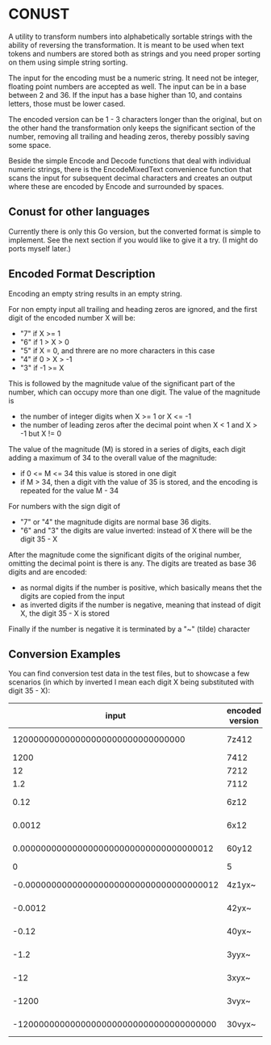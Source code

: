 # CONUST

A utility to transform numbers into alphabetically sortable strings with the ability of reversing the transformation. It is meant to be used when text tokens and numbers are stored both as strings and you need proper sorting on them using simple string sorting.

The input for the encoding must be a numeric string. It need not be integer, floating point numbers are accepted as well. The input can be in a base between 2 and 36. If the input has a base higher than 10, and contains letters, those must be lower cased.

The encoded version can be 1 - 3 characters longer than the original, but on the other hand the transformation only keeps the significant section of the number, removing all trailing and heading zeros, thereby possibly saving some space.

Beside the simple Encode and Decode functions that deal with individual numeric strings, there is the EncodeMixedText convenience function that scans the input for subsequent decimal characters and creates an output where these are encoded by Encode and surrounded by spaces.

## Conust for other languages

Currently there is only this Go version, but the converted format is simple to implement. See the next section if you would like to give it a try. (I might do ports myself later.)

## Encoded Format Description

Encoding an empty string results in an empty string.

For non empty input all trailing and heading zeros are ignored, and the first digit of the encoded number X will be:

- "7" if X >= 1
- "6" if 1 > X > 0
- "5" if X = 0, and threre are no more characters in this case
- "4" if 0 > X > -1
- "3" if -1 >= X

This is followed by the magnitude value of the significant part of the number, which can occupy more than one digit. The value of the magnitude is

- the number of integer digits when X >= 1 or X <= -1
- the number of leading zeros after the decimal point when X < 1 and X > -1 but X != 0

The value of the magnitude (M) is stored in a series of digits, each digit adding a maximum of 34 to the overall value of the magnitude:

- if 0 <= M <= 34 this value is stored in one digit
- if M > 34, then a digit vith the value of 35 is stored, and the encoding is repeated for the value M - 34

For numbers with the sign digit of

- "7" or "4" the magnitude digits are normal base 36 digits.
- "6" and "3" the digits are value inverted: instead of X there will be the digit 35 - X

After the magnitude come the significant digits of the original number, omitting the decimal point is there is any. The digits are treated as base 36 digits and are encoded:

- as normal digits if the number is positive, which basically means thet the digits are copied from the input
- as inverted digits if the number is negative, meaning that instead of digit X, the digit 35 - X is stored

Finally if the number is negative it is terminated by a "~" (tilde) character

## Conversion Examples

You can find conversion test data in the test files, but to showcase a few scenarios (in which by inverted I mean each digit X being substituted with digit 35 - X):

| input | encoded version | sing byte | magnitude | significant digits |
|---|---|---|---|---|
| 120000000000000000000000000000000 | 7z412 | 7 (x>=1) | z4 (34+4=38) | 12 |
| 1200 |7412 | 7 (x>=1) | 4 | 12 |
| 12 |7212 | 7 (x>=1) | 2 | 12 |
| 1.2 |7112 | 7 (x>=1) | 1 | 12 |
| 0.12 |6z12 | 6 (1>x>0) | z (0 inverted) | 12 |
| 0.0012 |6x12 | 6 (1>x>0) | x (2 inverted) | 12 |
| 0.0000000000000000000000000000000000012 | 60y12 | 6 (1>x>0) | 0y (z1 inverted) | 12 |
| 0 | 5 | 5 (x=0) |  |  |
| -0.0000000000000000000000000000000000012 | 4z1yx~ | 4 (0>x>-1) | z1 (34+1=35) | yx (12 inverted) |
| -0.0012 | 42yx~ | 4 (0>x>-1) | 2 | yx (12 inverted) |
| -0.12 | 40yx~ | 4 (0>x>-1) | 0 | yx (12 inverted) |
| -1.2 | 3yyx~ | 3 (-1>x) | y (1 inverted) | yx (12 inverted) |
| -12 | 3xyx~ | 3 (-1>x) | x (2 inverted) | yx (12 inverted) |
| -1200 | 3vyx~ | 3 (-1>x) | v (4 inverted) | yx (12 inverted) |
| -12000000000000000000000000000000000000 | 30vyx~ | 3 (-1 > x) | 0v (z4 inverted) | yx (12 inverted) |
